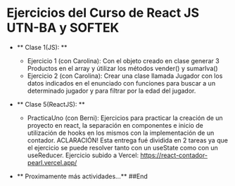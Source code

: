 # Ejercicios del Curso de React JS UTN-BA y SOFTEK

- ** Clase 1(JS): **

  - Ejercicio 1 (con Carolina): Con el objeto creado en clase generar 3 Productos en el array y útilizar los métodos vender() y sumarIva()
  - Ejercicio 2 (con Carolina): Crear una clase llamada Jugador con los datos indicados en el enunciado con funciones para buscar a un determinado jugador y para filtrar por la edad del jugador.

- ** Clase 5(ReactJS): **
  - PracticaUno (con Berni): Ejercicios para practicar la creación de un proyecto en react, la separación en componentes e inicio de utilización de hooks en los mismos con la implementación de un contador.
    ACLARACIÓN!
    Esta entrega fué dividida en 2 tareas ya que el ejercicio se puede resolver tanto con un useState como con un useReducer.
    Ejercicio subido a Vercel: https://react-contador-pearl.vercel.app/
- ** Proximamente más actividades...**
  ##End
